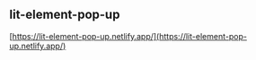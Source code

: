## lit-element-pop-up
[https://lit-element-pop-up.netlify.app/](https://lit-element-pop-up.netlify.app/)

